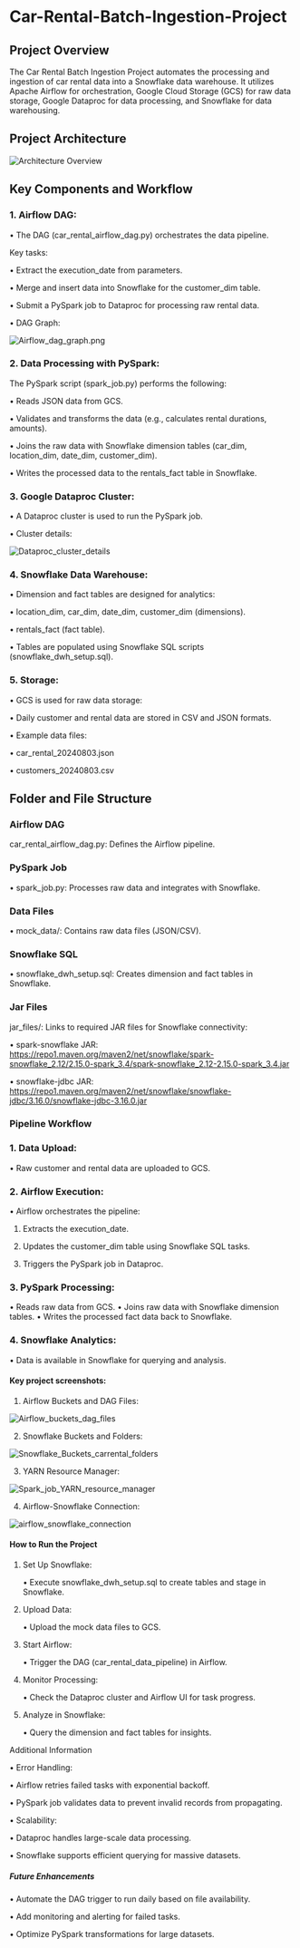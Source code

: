# Car-Rental-Batch-Ingestion-Project

## Project Overview

The Car Rental Batch Ingestion Project automates the processing and ingestion of car rental data into a Snowflake data warehouse. It utilizes Apache Airflow for orchestration, Google Cloud Storage (GCS) for raw data storage, Google Dataproc for data processing, and Snowflake for data warehousing.

## Project Architecture
![Architecture Overview](https://github.com/Kaushik-Puttaswamy/Car-Rental-Analytics-Pipeline-with-Airflow-Snowflake-and-GCP/blob/main/Architecture%20Overview.png)

## Key Components and Workflow

### 1. Airflow DAG:
   
 • The DAG (car_rental_airflow_dag.py) orchestrates the data pipeline.

Key tasks:

   • Extract the execution_date from parameters.
   
   • Merge and insert data into Snowflake for the customer_dim table.
   
   • Submit a PySpark job to Dataproc for processing raw rental data.
   
   
• DAG Graph:
  
![Airflow_dag_graph.png](https://github.com/Kaushik-Puttaswamy/Car-Rental-Analytics-Pipeline-with-Airflow-Snowflake-and-GCP/blob/main/Airflow_dag_graph.png)

### 2. Data Processing with PySpark:
   
The PySpark script (spark_job.py) performs the following:

• Reads JSON data from GCS.

• Validates and transforms the data (e.g., calculates rental durations, amounts).

• Joins the raw data with Snowflake dimension tables (car_dim, location_dim, date_dim, customer_dim).

• Writes the processed data to the rentals_fact table in Snowflake.

### 3. Google Dataproc Cluster:

• A Dataproc cluster is used to run the PySpark job.

• Cluster details:

![Dataproc_cluster_details](https://github.com/Kaushik-Puttaswamy/Car-Rental-Analytics-Pipeline-with-Airflow-Snowflake-and-GCP/blob/main/Dataproc_cluster_details.png)

### 4. Snowflake Data Warehouse:
   
• Dimension and fact tables are designed for analytics:

   • location_dim, car_dim, date_dim, customer_dim (dimensions).

   • rentals_fact (fact table).

• Tables are populated using Snowflake SQL scripts (snowflake_dwh_setup.sql).

### 5. Storage:
   
 • GCS is used for raw data storage:
 
   • Daily customer and rental data are stored in CSV and JSON formats.
    
 • Example data files:
 
   • car_rental_20240803.json
   
   • customers_20240803.csv

## Folder and File Structure

### Airflow DAG

car_rental_airflow_dag.py: Defines the Airflow pipeline.

### PySpark Job

 •  spark_job.py: Processes raw data and integrates with Snowflake.

### Data Files

 •  mock_data/: Contains raw data files (JSON/CSV).

### Snowflake SQL

 •  snowflake_dwh_setup.sql: Creates dimension and fact tables in Snowflake.

### Jar Files

jar_files/: Links to required JAR files for Snowflake connectivity:

 •  spark-snowflake JAR: https://repo1.maven.org/maven2/net/snowflake/spark-snowflake_2.12/2.15.0-spark_3.4/spark-snowflake_2.12-2.15.0-spark_3.4.jar

 •  snowflake-jdbc JAR: https://repo1.maven.org/maven2/net/snowflake/snowflake-jdbc/3.16.0/snowflake-jdbc-3.16.0.jar

### Pipeline Workflow

### 1.	Data Upload:
	
 •	Raw customer and rental data are uploaded to GCS.
 
### 2.	Airflow Execution:
	
 •	Airflow orchestrates the pipeline:
 
   1.	Extracts the execution_date.
  
   2.	Updates the customer_dim table using Snowflake SQL tasks.

   3.	Triggers the PySpark job in Dataproc.

### 3.	PySpark Processing:

• Reads raw data from GCS.
• Joins raw data with Snowflake dimension tables.
• Writes the processed fact data back to Snowflake.
 
### 4.	Snowflake Analytics:

• Data is available in Snowflake for querying and analysis.

#### Key project screenshots:

1.	Airflow Buckets and DAG Files:

   ![Airflow_buckets_dag_files](https://github.com/Kaushik-Puttaswamy/Car-Rental-Analytics-Pipeline-with-Airflow-Snowflake-and-GCP/blob/main/Airflow_buckets_dag_files.png)

2.	Snowflake Buckets and Folders:

![Snowflake_Buckets_carrental_folders](https://github.com/Kaushik-Puttaswamy/Car-Rental-Analytics-Pipeline-with-Airflow-Snowflake-and-GCP/blob/main/Snowflake_Buckets_carrental_folders.png)

3.	YARN Resource Manager:
   
   ![Spark_job_YARN_resource_manager](https://github.com/Kaushik-Puttaswamy/Car-Rental-Analytics-Pipeline-with-Airflow-Snowflake-and-GCP/blob/main/Spark_job_YARN_resource_manager.png)
   
4. Airflow-Snowflake Connection:
   
![airflow_snowflake_connection](https://github.com/Kaushik-Puttaswamy/Car-Rental-Analytics-Pipeline-with-Airflow-Snowflake-and-GCP/blob/main/airflow_snowflake_connection.png)

#### How to Run the Project

1. Set Up Snowflake:
   
	•	Execute snowflake_dwh_setup.sql to create tables and stage in Snowflake.

2. Upload Data:
   
	•	Upload the mock data files to GCS.

3.	Start Airflow:
   
	•	Trigger the DAG (car_rental_data_pipeline) in Airflow.

4.	Monitor Processing:
   
	•	Check the Dataproc cluster and Airflow UI for task progress.

5.	Analyze in Snowflake:
   
	•	Query the dimension and fact tables for insights.

Additional Information

• Error Handling:
 
  • Airflow retries failed tasks with exponential backoff.
    
  • PySpark job validates data to prevent invalid records from propagating.
    
•	Scalability:
 
  • Dataproc handles large-scale data processing.
    
  • Snowflake supports efficient querying for massive datasets.

##### Future Enhancements

• Automate the DAG trigger to run daily based on file availability.

• Add monitoring and alerting for failed tasks.

• Optimize PySpark transformations for large datasets.
